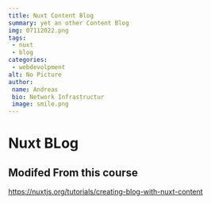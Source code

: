 ```yaml
---
title: Nuxt Content Blog
summary: yet an other Content Blog
img: 07112022.png
tags:
 - nuxt
 - blog
categories:
 - webdevolpment
alt: No Picture
author:
 name: Andreas
 bio: Network Infrastructur
 image: smile.png
---
```



# Nuxt BLog
## Modifed From this course 
 https://nuxtjs.org/tutorials/creating-blog-with-nuxt-content


